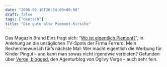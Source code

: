 ```yaml
---
date: "2006-02-16T20:34:00+00:00"
draft: false
tags: ["deutsch"]
title: "Die gute alte Piemont-Kirsche"
---
```

Das Magazin Brand Eins fragt sich:
“[Wo ist eigentlich Piemont?](http://www.brandeins.de/home/inhalt_detail.asp?id=1364&MenuID=130&MagID=39&sid=su6624964161176526)”,
in Anlehung an die unsäglichen TV-Spots der Firma Ferrero. Mein
Recherchewunsch für’s nächste Mal: Wer macht eigentlich die Werbung
für Kinder Pingui – und kann man sowas nicht irgendwie verbieten?
Gefunden über [Verge, blogged](http://blog.ogilvy.de/), den
Agenturblog von Ogilvy Verge – auch sehr fein.



